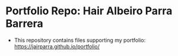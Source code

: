 # Portfolio Repo: Hair Albeiro Parra Barrera 

- This repository contains files supporting my portfolio: https://jairparra.github.io/portfolio/

